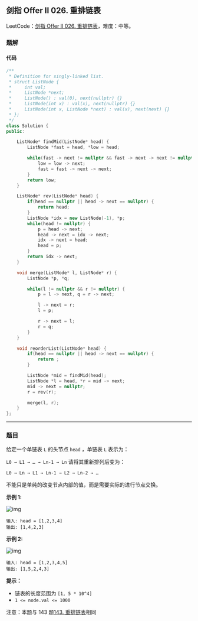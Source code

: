 ## 剑指 Offer II 026. 重排链表

LeetCode：[剑指 Offer II 026. 重排链表](https://leetcode.cn/problems/LGjMqU/)，难度：中等。

### 题解

#### 代码

```c++
/**
 * Definition for singly-linked list.
 * struct ListNode {
 *     int val;
 *     ListNode *next;
 *     ListNode() : val(0), next(nullptr) {}
 *     ListNode(int x) : val(x), next(nullptr) {}
 *     ListNode(int x, ListNode *next) : val(x), next(next) {}
 * };
 */
class Solution {
public:

    ListNode* findMid(ListNode* head) {
        ListNode *fast = head, *low = head;

        while(fast -> next != nullptr && fast -> next -> next != nullptr) {
            low = low -> next;
            fast = fast -> next -> next;
        }
        return low;
    }

    ListNode* rev(ListNode* head) {
        if(head == nullptr || head -> next == nullptr) {
            return head;
        }
        ListNode *idx = new ListNode(-1), *p;
        while(head != nullptr) {
            p = head -> next;
            head -> next = idx -> next;
            idx -> next = head;
            head = p;
        }
        return idx -> next;
    }

    void merge(ListNode* l, ListNode* r) {
        ListNode *p, *q;

        while(l != nullptr && r != nullptr) {
            p = l -> next, q = r -> next;

            l -> next = r;
            l = p;

            r -> next = l;
            r = q;
        }
    }

    void reorderList(ListNode* head) {
        if(head == nullptr || head -> next == nullptr) {
            return ;
        }

        ListNode *mid = findMid(head);
        ListNode *l = head, *r = mid -> next;
        mid -> next = nullptr;
        r = rev(r);

        merge(l, r);
    }
};
```



---



### 题目

给定一个单链表 `L` 的头节点 `head` ，单链表 `L` 表示为：

` L0 → L1 → … → Ln-1 → Ln `
请将其重新排列后变为：

```
L0 → Ln → L1 → Ln-1 → L2 → Ln-2 → …
```

不能只是单纯的改变节点内部的值，而是需要实际的进行节点交换。

 

**示例 1:**

![img](https://gitee.com/xwl66/leetcode/raw/master/image/jianZhiOfferII026-1626420311-PkUiGI-image.png)

```
输入: head = [1,2,3,4]
输出: [1,4,2,3]
```

**示例 2:**

![img](https://gitee.com/xwl66/leetcode/raw/master/image/jianZhiOfferII026-1626420320-YUiulT-image.png)

```
输入: head = [1,2,3,4,5]
输出: [1,5,2,4,3]
```

 

**提示：**

- 链表的长度范围为 `[1, 5 * 10^4]`
- `1 <= node.val <= 1000`

 

注意：本题与 143 题[143. 重排链表](https://leetcode-cn.com/problems/reorder-list/ )相同


